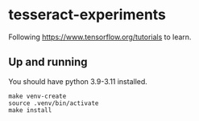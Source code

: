 # tesseract-experiments

Following https://www.tensorflow.org/tutorials to learn.

## Up and running

You should have python 3.9-3.11 installed.

```
make venv-create
source .venv/bin/activate
make install
```
